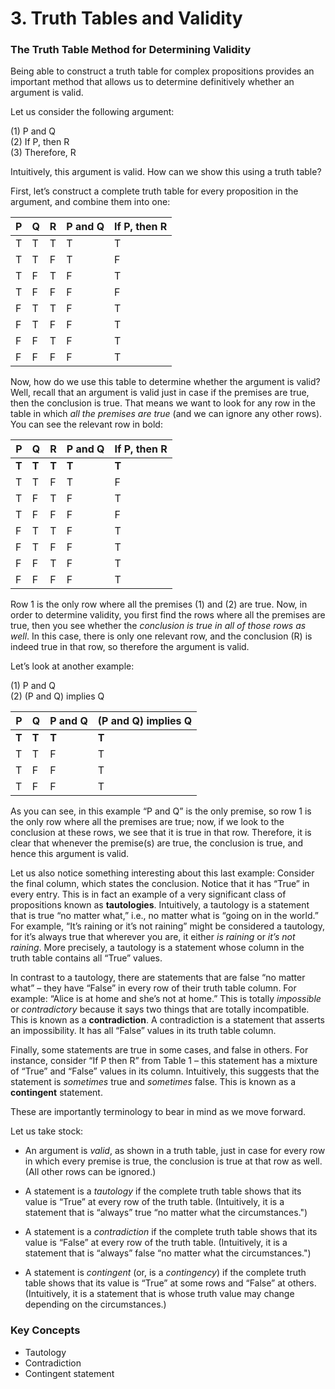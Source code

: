 # 3. Truth Tables and Validity

### The Truth Table Method for Determining Validity

Being able to construct a truth table for complex propositions provides an important method that allows us to determine definitively whether an argument is valid.

Let us consider the following argument:

(1) P and Q
<br> (2) If P, then R
<br> (3) Therefore, R

Intuitively, this argument is valid. How can we show this using a truth table?

First, let’s construct a complete truth table for every proposition in the argument, and combine them into one:

| P | Q | R | P and Q | If P, then R
| - | - | - | ------- | ------------
| T | T | T       | T | T
| T | T | F       | T | F
| T | F | T       | F | T
| T | F | F       | F | F
| F | T | T       | F | T
| F | T | F       | F | T
| F | F | T       | F | T
| F | F | F       | F | T

Now, how do we use this table to determine whether the argument is valid? Well, recall that an argument is valid just in case if the premises are true, then the conclusion is true. That means we want to look for any row in the table in which *all the premises are true* (and we can ignore any other rows). You can see the relevant row in bold:

| P | Q | R | P and Q | If P, then R
| - | - | - | -------- |-----------
| **T** | **T** | **T**       | **T** | **T**
| T | T | F       | T | F
| T | F | T       | F | T
| T | F | F       | F | F
| F | T | T       | F | T
| F | T | F       | F | T
| F | F | T       | F | T
| F | F | F       | F | T

Row 1 is the only row where all the premises (1) and (2) are true. Now, in order to determine validity, you first find the rows where all the premises are true, then you see whether the *conclusion is true in all of those rows as well*. In this case, there is only one relevant row, and the conclusion (R) is indeed true in that row, so therefore the argument is valid.

Let’s look at another example:

(1) P and Q
<br> (2) (P and Q) implies Q

| P | Q | P and Q | (P and Q) implies Q
| - | - | - | --------------------
| **T** | **T** | **T**       | **T**
| T | T | F       | T
| T | F | F       | T
| T | F | F       | T

As you can see, in this example “P and Q” is the only premise, so row 1 is the only row where all the premises are true; now, if we look to the conclusion at these rows, we see that it is true in that row. Therefore, it is clear that whenever the premise(s) are true, the conclusion is true, and hence this argument is valid.

Let us also notice something interesting about this last example: Consider the final column, which states the conclusion. Notice that it has “True” in every entry. This is in fact an example of a very significant class of propositions known as **tautologies**. Intuitively, a tautology is a statement that is true “no matter what,” i.e., no matter what is “going on in the world.” For example, “It’s raining or it’s not raining” might be considered a tautology, for it’s always true that wherever you are, it either *is raining* or *it’s not raining*. More precisely, a tautology is a statement whose column in the truth table contains all “True” values.

In contrast to a tautology, there are statements that are false “no matter what” – they have “False” in every row of their truth table column. For example: “Alice is at home and she’s not at home.” This is totally *impossible* or *contradictory* because it says two things that are totally incompatible. This is known as a **contradiction**. A contradiction is a statement that asserts an impossibility. It has all “False” values in its truth table column.

Finally, some statements are true in some cases, and false in others. For instance, consider “If P then R” from Table 1 – this statement has a mixture of “True” and “False” values in its column. Intuitively, this suggests that the statement is *sometimes* true and *sometimes* false. This is known as a **contingent** statement.

These are importantly terminology to bear in mind as we move forward.

Let us take stock:


* An argument is *valid*, as shown in a truth table, just in case for every row in which every premise is true, the conclusion is true at that row as well. (All other rows can be ignored.)

* A statement is a *tautology* if the complete truth table shows that its value is “True” at every row of the truth table. (Intuitively, it is a statement that is “always” true “no matter what the circumstances.")

* A statement is a *contradiction* if the complete truth table shows that its value is “False” at every row of the truth table. (Intuitively, it is a statement that is “always” false “no matter what the circumstances.")

* A statement is *contingent* (or, is a *contingency*) if the complete truth table shows that its value is “True” at some rows and “False” at others. (Intuitively, it is a statement that is whose truth value may change depending on the circumstances.)

### Key Concepts
* Tautology
* Contradiction
* Contingent statement
